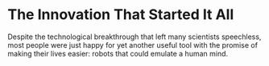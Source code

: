 # The Innovation That Started It All

Despite the technological breakthrough that left many scientists speechless, most people were just happy for yet another useful tool with the promise of making their lives easier: robots that could emulate a human mind.
